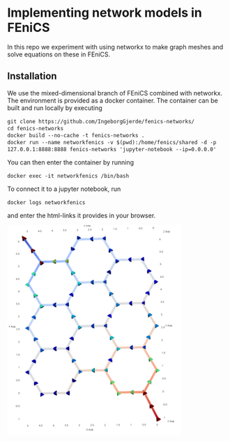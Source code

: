 # Implementing network models in FEniCS

In this repo we experiment with using networkx to make graph meshes and solve equations on these in FEniCS.

## Installation
We use the mixed-dimensional branch of FEniCS combined with networkx. The environment is provided as a docker container. The container can be built and run locally by executing

```
git clone https://github.com/IngeborgGjerde/fenics-networks/
cd fenics-networks
docker build --no-cache -t fenics-networks .
docker run --name networkfenics -v $(pwd):/home/fenics/shared -d -p 127.0.0.1:8888:8888 fenics-networks 'jupyter-notebook --ip=0.0.0.0'
```

You can then enter the container by running 
```
docker exec -it networkfenics /bin/bash
```
To connect it to a jupyter notebook, run
```
docker logs networkfenics
```
and enter the html-links it provides in your browser.

[<img alt="alt_text" width="400px" src="honeycomb.png" />]([https://www.google.com/](https://github.com/IngeborgGjerde/fenics-networks/honeycomb.png?raw=true))
